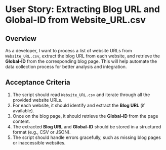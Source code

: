 # **User Story: Extracting Blog URL and Global-ID from Website_URL.csv**

## **Overview**
As a developer, I want to process a list of website URLs from `Website_URL.csv`, extract the blog URL from each website, and retrieve the **Global-ID** from the corresponding blog page. This will help automate the data collection process for better analysis and integration.

## **Acceptance Criteria**
1. The script should read `Website_URL.csv` and iterate through all the provided website URLs.
2. For each website, it should identify and extract the **Blog URL** (if available).
3. Once on the blog page, it should retrieve the **Global-ID** from the page content.
4. The extracted **Blog URL** and **Global-ID** should be stored in a structured format (e.g., CSV or JSON).
5. The script should handle errors gracefully, such as missing blog pages or inaccessible websites.